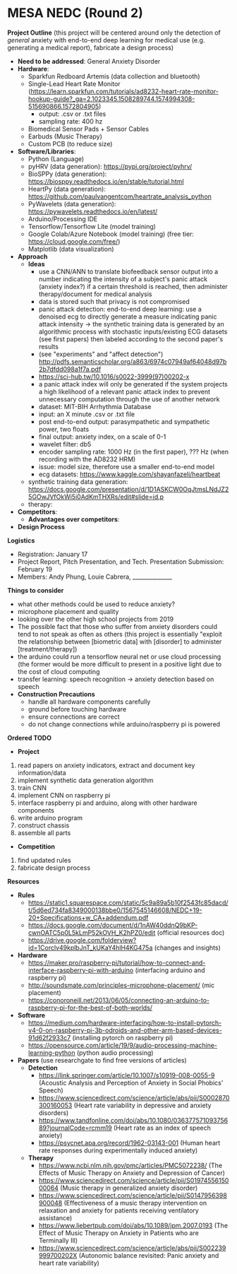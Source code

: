 # MESA NEDC (Round 2)
**Project Outline** (this project will be centered around only the detection of *general* anxiety with end-to-end deep learning for medical use  (e.g. generating a medical report), fabricate a design process)
  - **Need to be addressed**: General Anxiety Disorder
  - **Hardware**: 
    - Sparkfun Redboard Artemis (data collection and bluetooth)
    - Single-Lead Heart Rate Monitor (https://learn.sparkfun.com/tutorials/ad8232-heart-rate-monitor-hookup-guide?_ga=2.1023345.1508289744.1574994308-515690866.1572804905)
      - output: .csv or .txt files
      - sampling rate: 400 hz
    - Biomedical Sensor Pads + Sensor Cables
    - Earbuds (Music Therapy)
    - Custom PCB (to reduce size)
  - **Software/Libraries**: 
    - Python (Language)
    - pyHRV (data generation): https://pypi.org/project/pyhrv/
    - BioSPPy (data generation): https://biosppy.readthedocs.io/en/stable/tutorial.html
    - HeartPy (data generation): https://github.com/paulvangentcom/heartrate_analysis_python
    - PyWavelets (data generation): https://pywavelets.readthedocs.io/en/latest/
    - Arduino/Processing IDE
    - Tensorflow/Tensorflow Lite (model training)
    - Google Colab/Azure Notebook (model training) (free tier: https://cloud.google.com/free/)
    - Matplotlib (data visualization)
  - **Approach**
    - **Ideas**
      - use a CNN/ANN to translate biofeedback sensor output into a number indicating the intensity of a subject's panic attack (anxiety index?) if a certain threshold is reached, then administer therapy/document for medical analysis
      - data is stored such that privacy is not compromised
      - panic attack detection: end-to-end deep learning: use a denoised ecg to directly generate a measure indicating panic attack intensity -> the synthetic training data is generated by an algorithmic process with stochastic inputs/existing ECG datasets (see first papers) then labeled according to the second paper's results
      - (see "experiments" and "affect detection") http://pdfs.semanticscholar.org/a863/6974c07949af64048d97b2b7dfdd098a1f7a.pdf
      - https://sci-hub.tw/10.1016/s0022-3999(97)00202-x
      - a panic attack index will only be generated if the system projects a high likelihood of a relevant panic attack index to prevent unnecessary computation through the use of another network
      - dataset: MIT-BIH Arrhythmia Database
      - input: an X minute .csv or .txt file
      - post end-to-end output: parasympathetic and sympathetic power, two floats
      - final output: anxiety index, on a scale of 0-1
      - wavelet filter: db5
      - encoder sampling rate: 1000 Hz (in the first paper), ??? Hz (when recording with the AD8232 HRM)
      - issue: model size, therefore use a smaller end-to-end model
      - ecg datasets: https://www.kaggle.com/shayanfazeli/heartbeat
    - synthetic training data generation: https://docs.google.com/presentation/d/1D1ASKCW0OqJtmsLNdJZ25GOwJVfOkWi5i0AdKmTHXRs/edit#slide=id.p
    - therapy: 
  - **Competitors**:
    - **Advantages over competitors**:
  - **Design Process**
  
**Logistics**
  - Registration: January 17
  - Project Report, Pitch Presentation, and Tech. Presentation Submission: February 19
  - Members: Andy Phung, Louie Cabrera, ______________
      
**Things to consider**
  - what other methods could be used to reduce anxiety?
  - microphone placement and quality
  - looking over the other high school projects from 2019
  - The possible fact that those who suffer from anxiety disorders could tend to not speak as often as others (this project is essentially "exploit the relationship between [biometric data] with [disorder] to administer [treatment/therapy])
  - the arduino could run a tensorflow neural net or use cloud processing (the former would be more difficult to present in a positive light due to the cost of cloud computing
  - transfer learning: speech recognition -> anxiety detection based on speech
  - **Construction Precautions**
    - handle all hardware components carefully
    - ground before touching hardware
    - ensure connections are correct
    - do not change connections while arduino/raspberry pi is powered
    
 **Ordered TODO**
 - **Project**
  1. read papers on anxiety indicators, extract and document key information/data
  2. implement synthetic data generation algorithm
  3. train CNN
  4. implement CNN on raspberry pi
  5. interface raspberry pi and arduino, along with other hardware components
  6. write arduino program
  7. construct chassis
  8. assemble all parts
 - **Competition**
  1. find updated rules
  2. fabricate design process
  
**Resources**
  - **Rules**
    - https://static1.squarespace.com/static/5c9a89a5b10f2543fc85dacd/t/5d6ed734fa8349000138bbe0/1567545146608/NEDC+19-20+Specifications+w_CA+addendum.pdf
    - https://docs.google.com/document/d/1nAW40ddnQ9bKP-cwnOATC5p0L5kLmP52kOVH_K2hPZ0/edit (official resources doc)
    - https://drive.google.com/folderview?id=1Corclv49kplbJnT_kUKaY4hlH4KG475a (changes and insights)
  - **Hardware**
    - https://maker.pro/raspberry-pi/tutorial/how-to-connect-and-interface-raspberry-pi-with-arduino (interfacing arduino and raspberry pi)
    - http://soundsmate.com/principles-microphone-placement/ (mic placement)
    - https://conoroneill.net/2013/06/05/connecting-an-arduino-to-raspberry-pi-for-the-best-of-both-worlds/
  - **Software**
    - https://medium.com/hardware-interfacing/how-to-install-pytorch-v4-0-on-raspberry-pi-3b-odroids-and-other-arm-based-devices-91d62f2933c7 (installing pytorch on raspberry pi)
    - https://opensource.com/article/19/9/audio-processing-machine-learning-python (python audio processing)
  - **Papers** (use researchgate to find free versions of articles)
    - **Detection**
      - https://link.springer.com/article/10.1007/s10919-008-0055-9 (Acoustic Analysis and Perception of Anxiety in Social Phobics’ Speech)
      - https://www.sciencedirect.com/science/article/abs/pii/S0002870300160053 (Heart rate variability in depressive and anxiety disorders)
      - https://www.tandfonline.com/doi/abs/10.1080/03637757109375689?journalCode=rcmm19 (Heart rate as an index of speech anxiety)
      - https://psycnet.apa.org/record/1962-03143-001 (Human heart rate responses during experimentally induced anxiety)
    - **Therapy**
      - https://www.ncbi.nlm.nih.gov/pmc/articles/PMC5072238/ (The Effects of Music Therapy on Anxiety and Depression of Cancer)
      - https://www.sciencedirect.com/science/article/pii/S0197455615000064 (Music therapy in generalized anxiety disorder)
      - https://www.sciencedirect.com/science/article/pii/S0147956398900048 (Effectiveness of a music therapy intervention on relaxation and anxiety for patients receiving ventilatory assistance)
      - https://www.liebertpub.com/doi/abs/10.1089/jpm.2007.0193 (The Effect of Music Therapy on Anxiety in Patients who are Terminally Ill)
      - https://www.sciencedirect.com/science/article/abs/pii/S002239999700202X (Autonomic balance revisited: Panic anxiety and heart rate variability)

  
  
